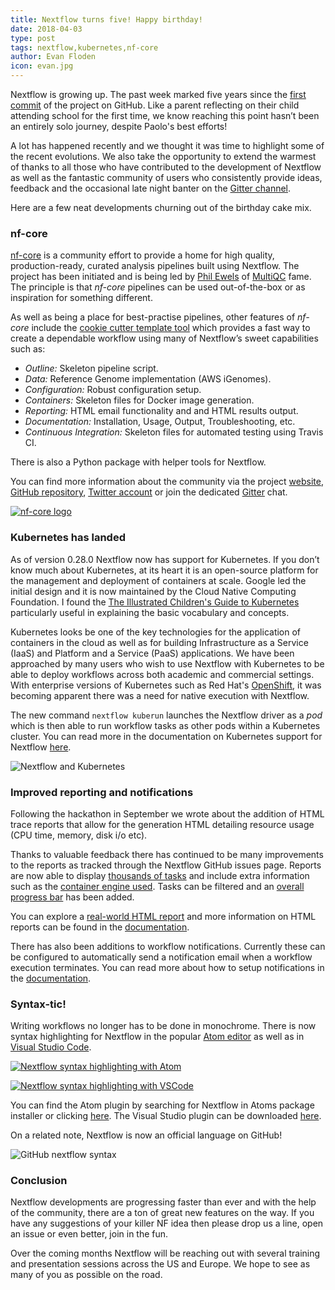 ```yaml
---
title: Nextflow turns five! Happy birthday!
date: 2018-04-03
type: post
tags: nextflow,kubernetes,nf-core
author: Evan Floden
icon: evan.jpg
---
```


Nextflow is growing up. The past week marked five years since the [first commit](https://github.com/nextflow-io/nextflow/commit/c080150321e5000a2c891e477bb582df07b7f75f) of the project on GitHub. Like a parent reflecting on their child attending school for the first time, we know reaching this point hasn’t been an entirely solo journey, despite Paolo's best efforts!

A lot has happened recently and we thought it was time to highlight some of the recent evolutions. We also take the opportunity to extend the warmest of thanks to all those who have contributed to the development of Nextflow as well as the fantastic community of users who consistently provide ideas, feedback and the occasional late night banter on the [Gitter channel](https://gitter.im/nextflow-io/nextflow).

Here are a few neat developments churning out of the birthday cake mix.

### nf-core

[nf-core](https://nf-core.github.io/) is a community effort to provide a home for high quality, production-ready, curated analysis pipelines built using Nextflow. The project has been initiated and is being led by [Phil Ewels](https://github.com/ewels) of [MultiQC](http://multiqc.info/) fame. The principle is that _nf-core_ pipelines can be used out-of-the-box or as inspiration for something different.

As well as being a place for best-practise pipelines, other features of _nf-core_ include the [cookie cutter template tool](https://github.com/nf-core/cookiecutter) which provides a fast way to create a dependable workflow using many of Nextflow’s sweet capabilities such as:

- _Outline:_ Skeleton pipeline script.
- _Data:_ Reference Genome implementation (AWS iGenomes).
- _Configuration:_ Robust configuration setup.
- _Containers:_ Skeleton files for Docker image generation.
- _Reporting:_ HTML email functionality and and HTML results output.
- _Documentation:_ Installation, Usage, Output, Troubleshooting, etc.
- _Continuous Integration:_ Skeleton files for automated testing using Travis CI.

There is also a Python package with helper tools for Nextflow.

You can find more information about the community via the project [website](https://nf-core.github.io), [GitHub repository](https://github.com/nf-core), [Twitter account](https://twitter.com/nf_core) or join the dedicated [Gitter](https://gitter.im/nf-core/Lobby) chat.

<div class="row"><div class="col-md-6 col-md-offset-3">

[![nf-core logo](/img/nf-core-logo-min.png)](https://nf-co.re)

</div></div>

### Kubernetes has landed

As of version 0.28.0 Nextflow now has support for Kubernetes. If you don’t know much about Kubernetes, at its heart it is an open-source platform for the management and deployment of containers at scale. Google led the initial design and it is now maintained by the Cloud Native Computing Foundation. I found the [The Illustrated Children's Guide to Kubernetes](https://www.youtube.com/watch?v=4ht22ReBjno) particularly useful in explaining the basic vocabulary and concepts.

Kubernetes looks be one of the key technologies for the application of containers in the cloud as well as for building Infrastructure as a Service (IaaS) and Platform and a Service (PaaS) applications. We have been approached by many users who wish to use Nextflow with Kubernetes to be able to deploy workflows across both academic and commercial settings. With enterprise versions of Kubernetes such as Red Hat's [OpenShift](https://www.openshift.com/), it was becoming apparent there was a need for native execution with Nextflow.

The new command `nextflow kuberun` launches the Nextflow driver as a _pod_ which is then able to run workflow tasks as other pods within a Kubernetes cluster. You can read more in the documentation on Kubernetes support for Nextflow [here](https://www.nextflow.io/docs/latest/kubernetes.html).

![Nextflow and Kubernetes](/img/nextflow-kubernetes-min.png)

### Improved reporting and notifications

Following the hackathon in September we wrote about the addition of HTML trace reports that allow for the generation HTML detailing resource usage (CPU time, memory, disk i/o etc).

Thanks to valuable feedback there has continued to be many improvements to the reports as tracked through the Nextflow GitHub issues page. Reports are now able to display [thousands of tasks](https://github.com/nextflow-io/nextflow/issues/547) and include extra information such as the [container engine used](https://github.com/nextflow-io/nextflow/issues/521). Tasks can be filtered and an [overall progress bar](https://github.com/nextflow-io/nextflow/issues/534) has been added.

You can explore a [real-world HTML report](/misc/nf-trace-report2.html) and more information on HTML reports can be found in the [documentation](https://www.nextflow.io/docs/latest/tracing.html).

There has also been additions to workflow notifications. Currently these can be configured to automatically send a notification email when a workflow execution terminates. You can read more about how to setup notifications in the [documentation](https://www.nextflow.io/docs/latest/mail.html?highlight=notification#workflow-notification).

### Syntax-tic!

Writing workflows no longer has to be done in monochrome. There is now syntax highlighting for Nextflow in the popular [Atom editor](https://atom.io) as well as in [Visual Studio Code](https://code.visualstudio.com).

<div class="row"><div class="col-md-6">

[![Nextflow syntax highlighting with Atom](/img/atom-min.png)](/img/atom-min.png)

</div><div class="col-md-6">

[![Nextflow syntax highlighting with VSCode](/img/vscode-min.png)](/img/vscode-min.png)

</div></div>

You can find the Atom plugin by searching for Nextflow in Atoms package installer or clicking [here](https://atom.io/packages/language-nextflow). The Visual Studio plugin can be downloaded [here](https://marketplace.visualstudio.com/items?itemName=nextflow.nextflow).

On a related note, Nextflow is now an official language on GitHub!

![GitHub nextflow syntax](/img/github-nf-syntax-min.png)

### Conclusion

Nextflow developments are progressing faster than ever and with the help of the community, there are a ton of great new features on the way. If you have any suggestions of your killer NF idea then please drop us a line, open an issue or even better, join in the fun.

Over the coming months Nextflow will be reaching out with several training and presentation sessions across the US and Europe. We hope to see as many of you as possible on the road.
